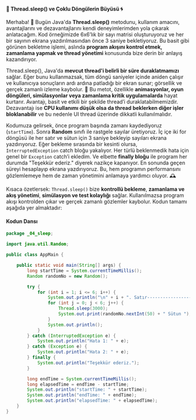 #### 🛌 Thread.sleep() ve Çoklu Döngülerin Büyüsü 🌀

Merhaba! 👋 Bugün Java'da **Thread.sleep()** metodunu, kullanım amacını, avantajlarını ve dezavantajlarını kendi deneyimlerimden yola çıkarak anlatacağım. Kod örneğimizde 6x6’lık bir sayı matrisi oluşturuyoruz ve her bir sayının ekrana yazdırılmasından önce 3 saniye bekletiyoruz. Bu basit gibi görünen bekletme işlemi, aslında **program akışını kontrol etmek, zamanlama yapmak ve thread yönetimi** konusunda bize derin bir anlayış kazandırıyor.

Thread.sleep(), Java'da **mevcut thread'i belirli bir süre duraklatmamızı** sağlar. Eğer bunu kullanmazsak, tüm döngü saniyeler içinde aniden çalışır ve kullanıcıya sonuçların ardı ardına patladığı bir ekran sunar; görsellik ve gerçek zamanlı izleme kaybolur. 🔄 Bu metot, özellikle **animasyonlar, oyun döngüleri, simülasyonlar veya zamanlama kritik uygulamalarda** hayat kurtarır. Avantajı, basit ve etkili bir şekilde thread’i duraklatabilmemizdir. Dezavantajı ise **CPU kullanımı düşük olsa da thread beklerken diğer işler bloklanabilir** ve bu nedenle UI thread üzerinde dikkatli kullanılmalıdır.

Kodumuza gelirsek, önce program başında zamanı kaydediyoruz (`startTime`). Sonra **Random** sınıfı ile rastgele sayılar üretiyoruz. İç içe iki for döngüsü ile her satır ve sütun için 3 saniye bekleyip sayıları ekrana yazdırıyoruz. Eğer bekleme sırasında bir kesinti olursa, `InterruptedException` catch bloğu yakalıyor. Her türlü beklenmedik hata için genel bir `Exception` catch’i ekledim. Ve elbette **finally bloğu** ile program her durumda "Teşekkür ederiz." diyerek nazikçe kapanıyor. En sonunda geçen süreyi hesaplayıp ekrana yazdırıyoruz. Bu, hem programın performansını gözlemlemeye hem de zaman yönetimini anlamaya yardımcı oluyor. 🕰️

Kısaca özetlersek: `Thread.sleep()` bize **kontrollü bekleme**, **zamanlama ve akış yönetimi**, **simülasyon ve test kolaylığı** sağlar. Kullanılmazsa program akışı kontrolden çıkar ve gerçek zamanlı gözlemler kaybolur. Kodun tamamı aşağıda yer almaktadır:

#### Kodun Dansı

```java
package _04_sleep;

import java.util.Random;

public class AppMain {

    public static void main(String[] args) {
        long startTime = System.currentTimeMillis();
        Random randomNo = new Random();

        try {
            for (int i = 1; i <= 6; i++) {
                System.out.println("\n" + i + ". Satır----------------------");
                for (int j = 0; j < 6; j++) {
                    Thread.sleep(3000);
                    System.out.print(randomNo.nextInt(50) + " Sütun ");
                }
                System.out.println();
            }
        } catch (InterruptedException e) {
            System.out.println("Hata 1: " + e);
        } catch (Exception e) {
            System.out.println("Hata 2: " + e);
        } finally {
            System.out.println("Teşekkür ederiz.");
        }

        long endTime = System.currentTimeMillis();
        long elapsedTime = endTime - startTime;
        System.out.println("startTime: " + startTime);
        System.out.println("endTime: " + endTime);
        System.out.println("elapsedTime: " + elapsedTime);
    }
}
```